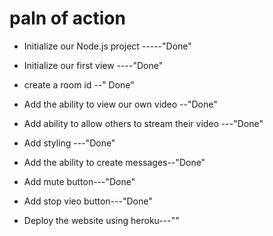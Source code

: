 # paln of action

- Initialize our Node.js project -----"Done"
- Initialize our first view ----"Done"
- create a room id --" Done"
- Add the ability to view our own video  --"Done"
- Add ability to allow others to stream their video ---"Done"
- Add styling ---"Done"
- Add the ability to create messages--"Done"
- Add mute button---"Done"
- Add stop vieo button---"Done"


- Deploy the website using heroku---"" 
